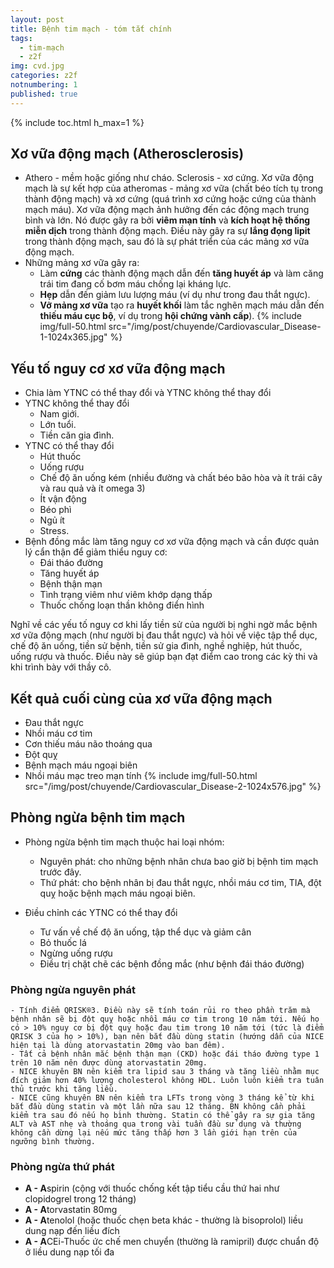```yaml
---
layout: post
title: Bệnh tim mạch - tóm tắt chính
tags:
  - tim-mạch
  - z2f
img: cvd.jpg
categories: z2f
notnumbering: 1
published: true
---
```


{% include toc.html h_max=1 %} 

## Xơ vữa động mạch (Atherosclerosis)
- Athero - mềm hoặc giống như cháo. Sclerosis - xơ cứng. Xơ vữa động mạch là sự kết hợp của atheromas - mảng xơ vữa (chất béo tích tụ trong thành động mạch) và xơ cứng (quá trình xơ cứng hoặc cứng của thành mạch máu). Xơ vữa động mạch ảnh hưởng đến các động mạch trung bình và lớn. Nó được gây ra bởi **viêm mạn tính** và **kích hoạt hệ thống miễn dịch** trong thành động mạch. Điều này gây ra sự **lắng đọng lipit** trong thành động mạch, sau đó là sự phát triển của các mảng xơ vữa động mạch.
- Những mảng xơ vữa gây ra:
	- Làm **cứng** các thành động mạch dẫn đến **tăng huyết áp** và làm căng trái tim đang cố bơm máu chống lại kháng lực.
	- **Hẹp** dẫn đến giảm lưu lượng máu (ví dụ như trong đau thắt ngực).
	- **Vỡ mảng xơ vữa** tạo ra **huyết khối** làm tắc nghẽn mạch máu dẫn đến **thiếu máu cục bộ**, ví dụ trong **hội chứng vành cấp**).
{% include img/full-50.html src="/img/post/chuyende/Cardiovascular_Disease-1-1024x365.jpg" %}

## Yếu tố nguy cơ xơ vữa động mạch
- Chia làm YTNC có thể thay đổi và YTNC không thể thay đổi
- YTNC không thể thay đổi
	- Nam giới.
	- Lớn tuổi.
	- Tiền căn gia đình.
- YTNC có thể thay đổi
	- Hút thuốc
	- Uống rượu
	- Chế độ ăn uống kém (nhiều đường và chất béo bão hòa và ít trái cây và rau quả và ít omega 3)
	- Ít vận động
	- Béo phì
	- Ngủ ít
	- Stress.
- Bệnh đồng mắc làm tăng nguy cơ xơ vữa động mạch và cần được quản lý cẩn thận để giảm thiểu nguy cơ:
	- Đái tháo đường
	- Tăng huyết áp
	- Bệnh thận mạn
	- Tình trạng viêm như viêm khớp dạng thấp
	- Thuốc chống loạn thần không điển hình
<div class="alert alert-success" role="alert">
  Nghĩ về các yếu tố nguy cơ khi lấy tiền sử của người bị nghi ngờ mắc bệnh xơ vữa động mạch (như người bị đau thắt ngực) và hỏi về việc tập thể dục, chế độ ăn uống, tiền sử bệnh, tiền sử gia đình, nghề nghiệp, hút thuốc, uống rượu và thuốc. Điều này sẽ giúp bạn đạt điểm cao trong các kỳ thi và khi trình bày với thầy cô.
</div>

## Kết quả cuối cùng của xơ vữa động mạch
- Đau thắt ngực
- Nhồi máu cơ tim
- Cơn thiếu máu não thoáng qua
- Đột quỵ
- Bệnh mạch máu ngoại biên
- Nhồi máu mạc treo mạn tính 
{% include img/full-50.html src="/img/post/chuyende/Cardiovascular_Disease-2-1024x576.jpg" %}

## Phòng ngừa bệnh tim mạch
- Phòng ngừa bệnh tim mạch thuộc hai loại nhóm:
	- Nguyên phát: cho những bệnh nhân chưa bao giờ bị bệnh tim mạch trước đây.
	- Thứ phát: cho bệnh nhân bị đau thắt ngực, nhồi máu cơ tim, TIA, đột quỵ hoặc bệnh mạch máu ngoại biên.

- Điều chỉnh các YTNC có thể thay đổi
	- Tư vấn về chế độ ăn uống, tập thể dục và giảm cân
	- Bỏ thuốc lá
	- Ngừng uống rượu
	- Điều trị chặt chẽ các bệnh đồng mắc (như bệnh đái tháo đường)

### Phòng ngừa nguyên phát
	- Tính điểm QRISK®3. Điều này sẽ tính toán rủi ro theo phần trăm mà bệnh nhân sẽ bị đột quỵ hoặc nhồi máu cơ tim trong 10 năm tới. Nếu họ có > 10% nguy cơ bị đột quỵ hoặc đau tim trong 10 năm tới (tức là điểm QRISK 3 của họ > 10%), bạn nên bắt đầu dùng statin (hướng dẫn của NICE hiện tại là dùng atorvastatin 20mg vào ban đêm).
	- Tất cả bệnh nhân mắc bệnh thận mạn (CKD) hoặc đái tháo đường type 1 trên 10 năm nên được dùng atorvastatin 20mg.
	- NICE khuyên BN nên kiểm tra lipid sau 3 tháng và tăng liều nhằm mục đích giảm hơn 40% lượng cholesterol không HDL. Luôn luôn kiểm tra tuân thủ trước khi tăng liều.
	- NICE cũng khuyên BN nên kiểm tra LFTs trong vòng 3 tháng kể từ khi bắt đầu dùng statin và một lần nữa sau 12 tháng. BN không cần phải kiểm tra sau đó nếu họ bình thường. Statin có thể gây ra sự gia tăng ALT và AST nhẹ và thoáng qua trong vài tuần đầu sử dụng và thường không cần dừng lại nếu mức tăng thấp hơn 3 lần giới hạn trên của ngưỡng bình thường.

### Phòng ngừa thứ phát
- **A - A**spirin (cộng với thuốc chống kết tập tiểu cầu thứ hai như clopidogrel trong 12 tháng)
- **A - A**torvastatin 80mg
- **A - A**tenolol (hoặc thuốc chẹn beta khác - thường là bisoprolol) liều dung nạp đến liều đích
- **A - A**CEi-Thuốc ức chế men chuyển (thường là ramipril) được chuẩn độ ở liều dung nạp tối đa




